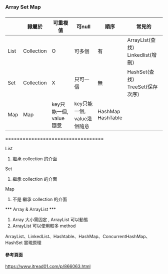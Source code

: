 ###  Array Set Map ###
###
###

|   | 隸屬於 | 可重複值 | 可null | 順序 | 常見的 |
| --- | --- | --- | --- | --- | --- |
| List  | Collection  | O | 可多個 | 有 | ArrayLIst(查找)<br/>Linkedlist(增刪) |
| Set  | Collection  | X | 只可一個 | 無 | HashSet(查找)<br/>TreeSet(保存次序) |
| Map  | Map  | key只能一個,<br/>value隨意 | key只能一個,<br/>value幾個隨意 | HashMap<br/>HashTable |

==================================

List

1. 繼承 collection 的介面

Set

1. 繼承 collection 的介面

Map

1. 不是 繼承 collection 的介面

*** Array & ArrayList ***

1. Array 大小需固定 , ArrayList 可以動態
2. ArrayList 可以使用較多 method

ArrayList、LinkedList、Hashtable、HashMap、ConcurrentHashMap、HashSet 實現原理

#### 參考頁面 ####

https://www.itread01.com/p/866063.html